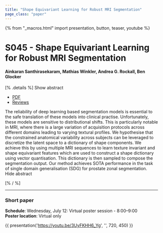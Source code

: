 ```yaml
---
title: "Shape Equivariant Learning for Robust MRI Segmentation"
page_class: "paper"
---
```


{% from "_macros.html" import presentation, button, teaser, youtube %}

# S045 - Shape Equivariant Learning for Robust MRI Segmentation

#### Ainkaran Santhirasekaram, Mathias Winkler, Andrea G. Rockall, Ben Glocker


[% .details %]
<a class="toggle_visibility" data-selector=".abstract" data-level="3">Show abstract</a>
- <a href="https://openreview.net/pdf?id=TyA5AyU_tSv">PDF</a>
- <a href="https://openreview.net/forum?id=TyA5AyU_tSv">Reviews</a>

<p>
    <span class="abstract">
        The reliability of deep learning based segmentation models is essential to the safe translation of these models into clinical practise. Unfortunately, these models are sensitive to distributional shifts. This is particularly notable in MRI, where there is a large variation of acquisition protocols across different domains leading to varying textural profiles. We hypothesise that the constrained anatomical variability across subjects can be leveraged to discretize the latent space to a dictionary of shape components. We achieve this by using multiple MRI sequences to learn texture invariant and shape equivariant features which are used to construct a shape dictionary using vector quantisation. This dictionary is then sampled to compose the segmentation output. Our method achieves SOTA performance in the task of single domain generalisation (SDG) for prostate zonal segmentation.
        <br>
        <span class="actions"><a class="toggle_visibility" data-level="2">Hide abstract</a></span>
    </span>
</p>
[% / %]

---


### Short paper

**Schedule**: Wednesday, July 12: Virtual poster session - 8:00–9:00<br>
**Poster location**: Virtual only

{{ presentation('https://youtu.be/3UyFKHH6_Yg', '', 720, 450) }}